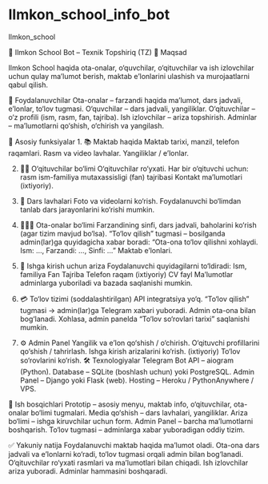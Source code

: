 # Ilmkon_school_info_bot
Ilmkon_school

📌 Ilmkon School Bot – Texnik Topshiriq (TZ)
🎯 Maqsad

Ilmkon School haqida ota-onalar, o‘quvchilar, o‘qituvchilar va ish izlovchilar uchun qulay ma’lumot berish, maktab e’lonlarini ulashish va murojaatlarni qabul qilish.

👥 Foydalanuvchilar
        Ota-onalar – farzandi haqida ma’lumot, dars jadvali, e’lonlar, to‘lov tugmasi.
        O‘quvchilar – dars jadvali, yangiliklar.
        O‘qituvchilar – o‘z profili (ism, rasm, fan, tajriba).
        Ish izlovchilar – ariza topshirish.
        Adminlar – ma’lumotlarni qo‘shish, o‘chirish va yangilash.

🔑 Asosiy funksiyalar
        1. 📚 Maktab haqida
        Maktab tarixi, manzil, telefon raqamlari.
        Rasm va video lavhalar.
        Yangiliklar / e’lonlar.

2. 👩‍🏫 O‘qituvchilar bo‘limi
        O‘qituvchilar ro‘yxati.
        Har bir o‘qituvchi uchun:
        rasm
        ism-familiya
        mutaxassisligi (fan)
        tajribasi
        Kontakt ma’lumotlari (ixtiyoriy).

3. 🎥 Dars lavhalari
        Foto va videolarni ko‘rish.
        Foydalanuvchi bo‘limdan tanlab dars jarayonlarini ko‘rishi mumkin.

4. 👨‍👩‍👧 Ota-onalar bo‘limi
        Farzandining sinfi, dars jadvali, baholarini ko‘rish (agar tizim mavjud bo‘lsa).
        “To‘lov qilish” tugmasi – bosilganda admin(lar)ga quyidagicha xabar boradi:
        “Ota-ona to‘lov qilishni xohlaydi. Ism: …, Farzandi: …, Sinfi: …”
        Maktab e’lonlari.

5. 📝 Ishga kirish uchun ariza
        Foydalanuvchi quyidagilarni to‘ldiradi:
        Ism, familiya
        Fan
        Tajriba
        Telefon raqam
        (ixtiyoriy) CV fayl
        Ma’lumotlar adminlarga yuboriladi va bazada saqlanishi mumkin.

6. 💳 To‘lov tizimi (soddalashtirilgan)
        API integratsiya yo‘q.
        “To‘lov qilish” tugmasi → admin(lar)ga Telegram xabari yuboradi.
        Admin ota-ona bilan bog‘lanadi.
        Xohlasa, admin panelda “To‘lov so‘rovlari tarixi” saqlanishi mumkin.

7. ⚙️ Admin Panel
        Yangilik va e’lon qo‘shish / o‘chirish.
        O‘qituvchi profillarini qo‘shish / tahrirlash.
        Ishga kirish arizalarini ko‘rish.
        (ixtiyoriy) To‘lov so‘rovlarini ko‘rish.
        🛠 Texnologiyalar
        Telegram Bot API – aiogram (Python).
        Database – SQLite (boshlash uchun) yoki PostgreSQL.
        Admin Panel – Django yoki Flask (web).
        Hosting – Heroku / PythonAnywhere / VPS.

📅 Ish bosqichlari
        Prototip – asosiy menyu, maktab info, o‘qituvchilar, ota-onalar bo‘limi tugmalari.
        Media qo‘shish – dars lavhalari, yangiliklar.
        Ariza bo‘limi – ishga kiruvchilar uchun form.
        Admin Panel – barcha ma’lumotlarni boshqarish.
        To‘lov tugmasi – adminlarga xabar yuboradigan oddiy tizim.

✅ Yakuniy natija
        Foydalanuvchi maktab haqida ma’lumot oladi.
        Ota-ona dars jadvali va e’lonlarni ko‘radi, to‘lov tugmasi orqali admin bilan bog‘lanadi.
        O‘qituvchilar ro‘yxati rasmlari va ma’lumotlari bilan chiqadi.
        Ish izlovchilar ariza yuboradi.
        Adminlar hammasini boshqaradi.

